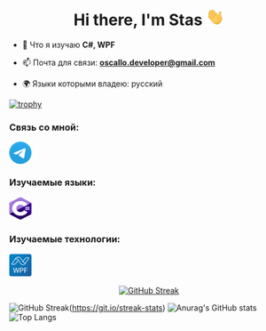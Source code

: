 <h1 align="center">Hi there, I'm Stas
<img src="https://github.com/Oscallo/Oscallo/blob/main/images/Hi.gif" height="32"/></h1>

- 🌱 Что я изучаю **C#, WPF**

- 📫 Почта для связи: **oscallo.developer@gmail.com**

- 🌍 Языки которыми владею: русский

[![trophy](https://github-profile-trophy.vercel.app/?username=oscallo&theme=onedark)](https://github.com/ryo-ma/github-profile-trophy)

### Связь со мной:
<p align="left">
<a href="https://t.me/zero_indefined" target="blank"><img align="center" src="https://github.com/Oscallo/Oscallo/blob/main/images/Telegram_2019_Logo.svg" alt="zero_indefined" height="40" width="40" /></a>
</p>

### Изучаемые языки:
<p align="left"> 
<a href="https://learn.microsoft.com/ru-ru/dotnet/csharp/" target="_blank" rel="noreferrer"> <img src="https://github.com/Oscallo/Oscallo/blob/main/images/Logo_C_sharp.svg" alt="c-sharp" width="40" height="40"/> </a> 
</p>

### Изучаемые технологии:
<p align="left"> 
<a href="https://learn.microsoft.com/ru-ru/dotnet/desktop/wpf/overview/?view=netdesktop-8.0" target="_blank" rel="noreferrer"> <img src="https://github.com/Oscallo/Oscallo/blob/main/images/Logo_WPF.svg" alt="wpf" width="40" height="40"/> </a> 
</p>

<div align="center">
<a href="https://git.io/streak-stats"><img src="https://streak-stats.demolab.com?user=Oscallo&theme=tokyonight&hide_border=true&locale=ru&card_width=600&card_height=200" alt="GitHub Streak" /></a>
</div>

![GitHub Streak](https://streak-stats.demolab.com?user=Oscallo&theme=tokyonight&hide_border=true&locale=ru&card_width=846&card_height=200)(https://git.io/streak-stats)
![Anurag's GitHub stats](https://github-readme-stats.vercel.app/api?username=oscallo&show_icons=true&theme=tokyonight)
![Top Langs](https://github-readme-stats.vercel.app/api/top-langs/?username=oscallo&layout=compact&theme=tokyonight)
